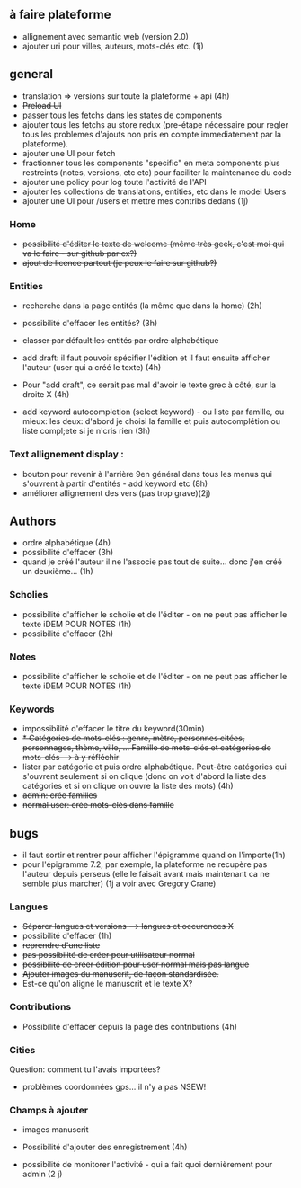 ## à faire plateforme

- allignement avec semantic web (version 2.0)
- ajouter uri pour villes, auteurs, mots-clés etc. (1j)

## general
- translation => versions sur toute la plateforme + api (4h)
- ~~Preload UI~~
- passer tous les fetchs dans les states de components
- ajouter tous les fetchs au store redux (pre-étape nécessaire pour regler tous les problemes d'ajouts non pris en compte immediatement par la plateforme).
- ajouter une UI pour fetch
- fractionner tous les components "specific" en meta components plus restreints (notes, versions, etc etc) pour faciliter la maintenance du code
- ajouter une policy pour log toute l'activité de l'API
- ajouter les collections de translations, entities, etc dans le model Users
- ajouter une UI pour /users et mettre mes contribs dedans (1j)


### Home
- ~~possibilité d'éditer le texte de welcome (même très geek, c'est moi qui va le faire - sur github par ex?)~~
- ~~ajout de licence partout (je peux le faire sur github?)~~

### Entities
- recherche dans la page entités (la même que dans la home) (2h)

- possibilité d'effacer les entités? (3h)

- ~~classer par défault les entités par ordre alphabétique~~
- add draft: il faut pouvoir spécifier l'édition et il faut ensuite afficher l'auteur (user qui a créé le texte) (4h)
- Pour "add draft", ce serait pas mal d'avoir le texte grec à côté, sur la droite X (4h)
- add keyword autocompletion (select keyword) - ou liste par famille, ou mieux: les deux: d'abord je choisi la famille et puis autocomplétion ou liste compl;ete si je n'cris rien (3h)

### Text allignement display :
- bouton pour revenir à l'arrière 9en général dans tous les menus qui s'ouvrent à partir d'entités - add keyword etc (8h)
- améliorer allignement des vers (pas trop grave)(2j)

## Authors
- ordre alphabétique (4h)
- possibilité d'effacer (3h)
- quand je créé l'auteur il ne l'associe pas tout de suite... donc j'en créé un deuxième... (1h)

### Scholies
- possibilité d'afficher le scholie et de l'éditer - on ne peut pas afficher le texte iDEM POUR NOTES (1h)
- possibilité d'effacer (2h)
### Notes
- possibilité d'afficher le scholie et de l'éditer - on ne peut pas afficher le texte iDEM POUR NOTES (1h)
### Keywords
- impossibilité d'effacer le titre du keyword(30min)
- ~~* Catégories de mots-clés : genre, mètre, personnes citées, personnages, thème, ville, ... Famille de mots-clés et catégories de mots-clés --> à y réfléchir~~
- lister par catégorie et puis ordre alphabétique. Peut-être catégories qui s'ouvrent seulement si on clique (donc on voit d'abord la liste des catégories et si on clique on ouvre la liste des mots) (4h)
- ~~admin: crée familles~~
- ~~normal user: crée mots-clés dans famille~~


## bugs
- il faut sortir et rentrer pour afficher l'épigramme quand on l'importe(1h)
- pour l'épigramme 7.2, par exemple, la plateforme ne recupère pas l'auteur depuis perseus (elle le faisait avant mais maintenant ca ne semble plus marcher) (1j a voir avec Gregory Crane)


### Langues
- ~~Séparer langues et versions --> langues et occurences X~~
- possibilité d'effacer (1h)
- ~~reprendre d'une liste~~
- ~~pas possibilité de créer pour utilisateur normal~~
- ~~possibilité de créer édition pour user normal mais pas langue~~
- ~~Ajouter images du manuscrit, de façon standardisée.~~
- Est-ce qu'on aligne le manuscrit et le texte X? 

### Contributions
- Possibilité d'effacer depuis la page des contributions (4h)
### Cities
Question: comment tu l'avais importées?
- problèmes coordonnées gps... il n'y a pas NSEW!

### Champs à ajouter
- ~~images manuscrit~~
- Possibilité d'ajouter des enregistrement (4h)

- possibilité de monitorer l'activité - qui a fait quoi dernièrement pour admin (2 j)
